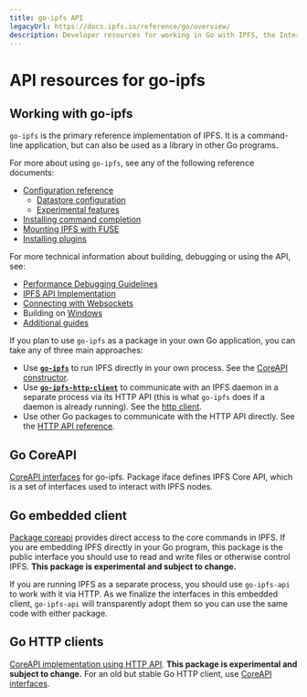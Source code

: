 ```yaml
---
title: go-ipfs API
legacyUrl: https://docs.ipfs.io/reference/go/overview/
description: Developer resources for working in Go with IPFS, the InterPlanetary File System.
---
```


# API resources for go-ipfs

## Working with go-ipfs

`go-ipfs` is the primary reference implementation of IPFS. It is a command-line application, but can also be used as a library in other Go programs.

For more about using `go-ipfs`, see any of the following reference documents:

- [Configuration reference](https://github.com/ipfs/go-ipfs/blob/master/docs/config.md)
  - [Datastore configuration](https://github.com/ipfs/go-ipfs/blob/master/docs/datastores.md)
  - [Experimental features](https://github.com/ipfs/go-ipfs/blob/master/docs/experimental-features.md)
- [Installing command completion](https://github.com/ipfs/go-ipfs/blob/master/docs/command-completion.md)
- [Mounting IPFS with FUSE](https://github.com/ipfs/go-ipfs/blob/master/docs/fuse.md)
- [Installing plugins](https://github.com/ipfs/go-ipfs/blob/master/docs/plugins.md)

For more technical information about building, debugging or using the API, see:

- [Performance Debugging Guidelines](https://github.com/ipfs/go-ipfs/blob/master/docs/debug-guide.md)
- [IPFS API Implementation](https://github.com/ipfs/go-ipfs/blob/master/docs/implement-api-bindings.md)
- [Connecting with Websockets](https://github.com/ipfs/go-ipfs/blob/master/docs/transports.md)
- Building on [Windows](https://github.com/ipfs/go-ipfs/blob/master/docs/windows.md)
- [Additional guides](https://github.com/ipfs/go-ipfs/blob/master/docs/)

If you plan to use `go-ipfs` as a package in your own Go application, you can take any of three main approaches:

- Use **[`go-ipfs`](https://github.com/ipfs/go-ipfs)** to run IPFS directly in your own process. See the [CoreAPI constructor](/go/pkg/go-ipfs/core/coreapi).
- Use **[`go-ipfs-http-client`](https://github.com/ipfs/go-ipfs-http-client)** to communicate with an IPFS daemon in a separate process via its HTTP API (this is what `go-ipfs` does if a daemon is already running). See the [http client](/go/pkg/go-ipfs-http-client).
- Use other Go packages to communicate with the HTTP API directly. See the [HTTP API reference](/reference/http/api/).

## Go CoreAPI

[CoreAPI interfaces](https://godoc.org/github.com/ipfs/interface-go-ipfs-core) for go-ipfs. Package iface defines IPFS Core API, which is a set of interfaces used to interact with IPFS nodes.

## Go embedded client

[Package coreapi](https://godoc.org/github.com/ipfs/go-ipfs/core/coreapi) provides direct access to the core commands in IPFS. If you are embedding IPFS directly in your Go program, this package is the public interface you should use to read and write files or otherwise control IPFS. **This package is experimental and subject to change.**

If you are running IPFS as a separate process, you should use `go-ipfs-api` to work with it via HTTP. As we finalize the interfaces in this embedded client, `go-ipfs-api` will transparently adopt them so you can use the same code with either package.

## Go HTTP clients

[CoreAPI implementation using HTTP API](https://godoc.org/github.com/ipfs/go-ipfs-http-client). **This package is experimental and subject to change.** For an old but stable Go HTTP client, use [CoreAPI interfaces](https://godoc.org/github.com/ipfs/interface-go-ipfs-core).

